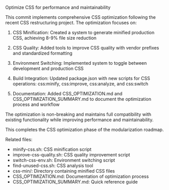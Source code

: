 Optimize CSS for performance and maintainability

This commit implements comprehensive CSS optimization following the
recent CSS restructuring project. The optimization focuses on:

1. CSS Minification: Created a system to generate minified production CSS,
   achieving 8-9% file size reduction

2. CSS Quality: Added tools to improve CSS quality with vendor prefixes
   and standardized formatting

3. Environment Switching: Implemented system to toggle between development
   and production CSS

4. Build Integration: Updated package.json with new scripts for CSS
   operations: css:minify, css:improve, css:analyze, and css:switch

5. Documentation: Added CSS_OPTIMIZATION.md and CSS_OPTIMIZATION_SUMMARY.md
   to document the optimization process and workflow

The optimization is non-breaking and maintains full compatibility with
existing functionality while improving performance and maintainability.

This completes the CSS optimization phase of the modularization roadmap.

Related files:

- minify-css.sh: CSS minification script
- improve-css-quality.sh: CSS quality improvement script
- switch-css-env.sh: Environment switching script
- find-unused-css.sh: CSS analysis tool
- css-min/: Directory containing minified CSS files
- CSS_OPTIMIZATION.md: Documentation of optimization process
- CSS_OPTIMIZATION_SUMMARY.md: Quick reference guide
